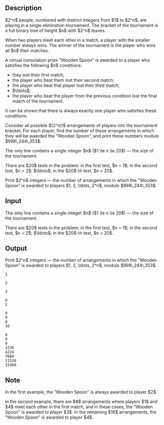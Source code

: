 ## Description

<div><p>$2^n$ people, numbered with distinct integers from $1$ to $2^n$, are playing in a single elimination tournament. The bracket of the tournament is a full binary tree of height $n$ with $2^n$ leaves.</p><p>When two players meet each other in a match, a player with the <span class="tex-font-style-bf">smaller</span> number always wins. The winner of the tournament is the player who wins all $n$ their matches.</p><p>A virtual consolation prize "Wooden Spoon" is awarded to a player who satisfies the following $n$ conditions: </p><ul> <li> they lost their first match; </li><li> the player who beat them lost their second match; </li><li> the player who beat that player lost their third match; </li><li> $\ldots$; </li><li> the player who beat the player from the previous condition lost the final match of the tournament. </li></ul><p>It can be shown that there is always exactly one player who satisfies these conditions.</p><p>Consider all possible $(2^n)!$ arrangements of players into the tournament bracket. For each player, find the number of these arrangements in which they will be awarded the "Wooden Spoon", and print these numbers modulo $998\,244\,353$.</p></div><div class="input-specification"><p>The only line contains a single integer $n$&nbsp;($1 \le n \le 20$)&nbsp;— the size of the tournament.</p><p>There are $20$ tests in the problem: in the first test, $n = 1$; in the second test, $n = 2$; $\ldots$; in the $20$-th test, $n = 20$.</p></div><div class="output-specification"><p>Print $2^n$ integers&nbsp;— the number of arrangements in which the "Wooden Spoon" is awarded to players $1, 2, \ldots, 2^n$, modulo $998\,244\,353$.</p></div>

## Input

<p>The only line contains a single integer $n$&nbsp;($1 \le n \le 20$)&nbsp;— the size of the tournament.</p><p>There are $20$ tests in the problem: in the first test, $n = 1$; in the second test, $n = 2$; $\ldots$; in the $20$-th test, $n = 20$.</p>

## Output

<p>Print $2^n$ integers&nbsp;— the number of arrangements in which the "Wooden Spoon" is awarded to players $1, 2, \ldots, 2^n$, modulo $998\,244\,353$.</p>





```input1
1
```




```input2
2
```




```input3
3
```




```output1
0
2
```




```output2
0
0
8
16
```




```output3
0
0
0
1536
4224
7680
11520
15360
```



## Note

<p>In the first example, the "Wooden Spoon" is always awarded to player $2$.</p><p>In the second example, there are $8$ arrangements where players $1$ and $4$ meet each other in the first match, and in these cases, the "Wooden Spoon" is awarded to player $3$. In the remaining $16$ arrangements, the "Wooden Spoon" is awarded to player $4$.</p>
